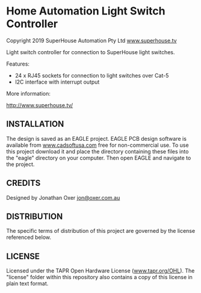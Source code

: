 Home Automation Light Switch Controller
=======================================
Copyright 2019 SuperHouse Automation Pty Ltd  www.superhouse.tv  

Light switch controller for connection to SuperHouse light switches.

Features:

 * 24 x RJ45 sockets for connection to light switches over Cat-5
 * I2C interface with interrupt output

More information:

  http://www.superhouse.tv/

INSTALLATION
------------
The design is saved as an EAGLE project. EAGLE PCB design software is
available from www.cadsoftusa.com free for non-commercial use. To use
this project download it and place the directory containing these files
into the "eagle" directory on your computer. Then open EAGLE and
navigate to the project.


CREDITS
-------
Designed by Jonathan Oxer jon@oxer.com.au


DISTRIBUTION
------------
The specific terms of distribution of this project are governed by the
license referenced below.


LICENSE
-------
Licensed under the TAPR Open Hardware License (www.tapr.org/OHL).
The "license" folder within this repository also contains a copy of
this license in plain text format.
